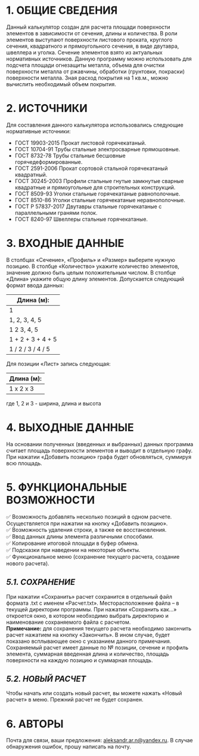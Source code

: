 
# __1. ОБЩИЕ СВЕДЕНИЯ__

Данный калькулятор создан для расчета площади поверхности элементов в зависимости от сечения, длины и количества. В роли элементов выступают поверхности листового проката, круглого сечения, квадратного и прямоугольного сечения, в виде двутавра, швеллера и уголка. Сечение элементов взято из актуальных нормативных источников. Данную программу можно использовать для подсчета площади огнезащиты металла, объема для очистки поверхности металла от ржавчины, обработки (грунтовки, покраски) поверхности металла. Зная расход покрытия на 1 кв.м., можно вычислить необходимый объем покрытия.

# __2. ИСТОЧНИКИ__

Для составления данного калькулятора использовались следующие нормативные источники:
 - ГОСТ 19903-2015 Прокат листовой горячекатаный.
 - ГОСТ 10704-91 Трубы стальные электросварные прямошовные.
 - ГОСТ 8732-78 Трубы стальные бесшовные горячедеформированные.
 - ГОСТ 2591-2006 Прокат сортовой стальной горячекатаный квадратный.
 - ГОСТ 30245-2003 Профили стальные гнутые замкнутые сварные квадратные и прямоугольные для строительных конструкций.
 - ГОСТ 8509-93 Уголки стальные горячекатаные равнополочные.
 - ГОСТ 8510-86 Уголки стальные горячекатаные неравнополочные.
 - ГОСТ Р 57837-2017 Двутавры стальные горячекатаные с параллельными гранями полок.
 - ГОСТ 8240-97 Швеллеры стальные горячекатаные.

# __3. ВХОДНЫЕ ДАННЫЕ__

В столбцах «Сечение», «Профиль» и «Размер» выберите нужную позицию. В столбце «Количество» укажите количество элементов, значение должно быть целым положительным числом. В столбце «Длина» укажите общую длину элементов. Допускается следующий формат ввода данных:

| Длина (м): |
|---------------|
| 1 |
| 1, 2, 3, 4, 5 |
| 1 2 3, 4, 5 |
| 1 + 2 + 3 + 4 + 5 |
| 1 / 2 / 3 / 4 / 5 |

Для позиции «Лист» запись следующая:

| Длина (м): |
|---------------|
| 1 х 2 х 3 |

где 1, 2 и 3 - ширина, длина и высота

# __4. ВЫХОДНЫЕ ДАННЫЕ__

На основании полученных (введенных и выбранных) данных программа считает площадь поверхности элементов и выводит в отдельную графу. При нажатии «Добавить позицию» графа будет обновляться, суммируя всю площадь.

# __5. ФУНКЦИОНАЛЬНЫЕ ВОЗМОЖНОСТИ__

:white_check_mark: Возможность добавлять несколько позиций в одном расчете. Осуществляется при нажатии на кнопку «Добавить позицию».    
:white_check_mark: Возможность удаления строки, а также ее восстановления.    
:white_check_mark: Ввод данных длины элемента различными способами.    
:white_check_mark: Копирование итоговой площади в буфер обмена.    
:white_check_mark: Подсказки при наведении на некоторые объекты.    
:white_check_mark: Функциональное меню (сохранение текущего расчета, создание нового расчета).    

## ***5.1. СОХРАНЕНИЕ***
При нажатии «Сохранить» расчет сохранится в отдельный файл формата .txt с именем «Расчет.txt». Месторасположение файла – в текущей директории программы. При нажатии «Сохранить как…» откроется окно, в котором необходимо выбрать директорию и наименование сохраняемого файла с расчетом.\
**Примечание:** для сохранения текущего расчета необходимо закончить расчет нажатием на кнопку «Закончить». 
В ином случае, будет показано всплывающее окно с указанием данного примечания. Сохраняемый расчет имеет данные по № позиции, сечение и профиль элемента, суммарная введенная длина и количество, площадь поверхности на каждую позицию и суммарная площадь.

## ***5.2. НОВЫЙ РАСЧЕТ***
Чтобы начать или создать новый расчет, вы можете нажать «Новый расчет» в меню. Прежний расчет не будет сохранен.

# __6. АВТОРЫ__

Почта для связи, ваши предложения: aleksandr.ar.n@yandex.ru.
В случае обнаружения ошибок, прошу написать на почту.